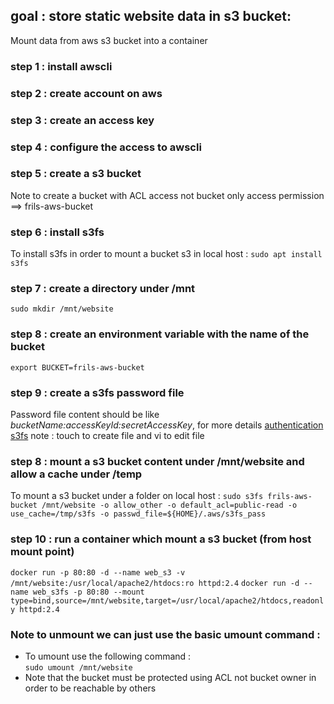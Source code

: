 ## goal : store static website data in s3 bucket:
Mount data from aws s3 bucket into a container

### step 1 : install awscli

### step 2 : create account on aws

### step 3 : create an access key

### step 4 : configure the access to awscli

### step 5 : create a s3 bucket
Note to create a bucket with ACL access not bucket only access permission
==> frils-aws-bucket 

### step 6 : install s3fs
To install s3fs in order to mount a bucket s3 in local host :
  `sudo apt install s3fs`

### step 7 : create a directory under /mnt
  `sudo mkdir /mnt/website`

### step 8 : create an environment variable with the name of the bucket
  `export BUCKET=frils-aws-bucket`

### step 9 : create a s3fs password file
Password file content should be like *bucketName:accessKeyId:secretAccessKey*, for more details [authentication s3fs](https://manpages.ubuntu.com/manpages/focal/man1/s3fs.1.html)
note : touch to create file and vi to edit file 

### step 8 : mount a s3 bucket content under /mnt/website and allow a cache under /temp
To mount a s3 bucket under a folder on local host :
  `sudo s3fs frils-aws-bucket /mnt/website -o allow_other -o default_acl=public-read -o use_cache=/tmp/s3fs -o passwd_file=${HOME}/.aws/s3fs_pass`

### step 10 : run a container which mount a s3 bucket (from host mount point)
  `docker run -p 80:80 -d --name web_s3 -v /mnt/website:/usr/local/apache2/htdocs:ro httpd:2.4`
  `docker run -d --name web_s3fs -p 80:80 --mount type=bind,source=/mnt/website,target=/usr/local/apache2/htdocs,readonly httpd:2.4`

### Note to unmount we can just use the basic umount command :
* To umount use the following command :  
  `sudo umount /mnt/website` 
* Note that the bucket must be protected using ACL not bucket owner in order to be reachable by others
